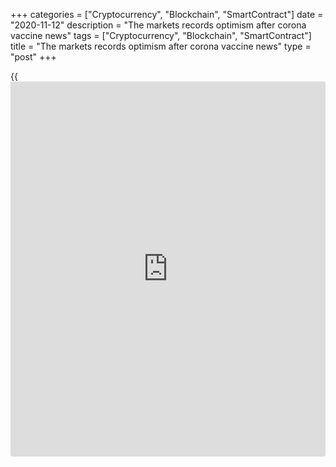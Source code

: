 +++
categories = ["Cryptocurrency", "Blockchain", "SmartContract"]
date = "2020-11-12"
description = "The markets records optimism after corona vaccine news"
tags = ["Cryptocurrency", "Blockchain", "SmartContract"]
title = "The markets records optimism after corona vaccine news"
type = "post"
+++

{{<iframe id="large-banner" src="https://www.bounty.group/#slide=11.0" width="100%" height="600" scrolling="no" style="border: 0px solid rgb(216, 221, 230); border-radius: 3px;">}}

**News:**  
|  The [news](https://www.letsplayfx.com/blog/forex-news-website/) for the positive results from vaccine testing is like a
trampling for the markets. The U.S. Market jumps to an absolutely
records. Dow Jones reached to 30097 the first time over 30 000 ever. At
the same time S&P 500 hit 3674 also first time record.  
The optimism push the Oil price (WTI) back to levels above $41 while at
the same time the Gold down over $100 for 5-hours and the current
trading is at $1882 instead $1963 the [news](https://www.letsplayfx.com/blog/forex-news-website/) before.  
According to World-Signals.com the chances for optimism about the end of
corona crisis is far away. Nevertheless that the first use of the new
vaccine is expecting till the end of 2020 it is not know the effect and
probably the economy lock down will continue till the end of the winter
season in the northern hemisphere of the Earth.  
Till then the Oil will remain at low levels and is expecting to back
below $40 soon while the Gold will recovery above $1920 within 10-days
time.  
---  
  
* * *

**Comments:**  
  
None